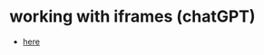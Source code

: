 # working with iframes (chatGPT)
- [here](https://chatgpt.com/c/677caf96-04e8-8008-9acb-779a515965e0)